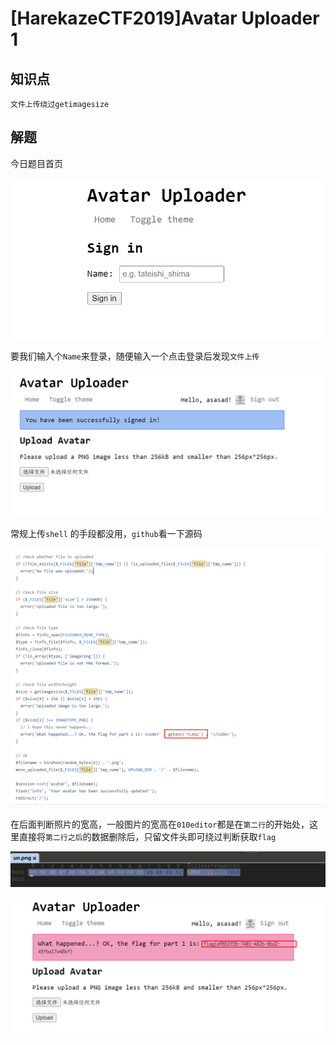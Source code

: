 # [HarekazeCTF2019]Avatar Uploader 1

## 知识点

`文件上传绕过getimagesize`

## 解题

今日题目首页

![](./img/[HarekazeCTF2019]AvatarUploader1-1.png)

要我们输入个`Name`来登录，随便输入一个点击登录后发现`文件上传`

![](./img/[HarekazeCTF2019]AvatarUploader1-2.png)

常规上传`shell` 的手段都没用，`github`看一下源码

![](./img/[HarekazeCTF2019]AvatarUploader1-3.png)

在后面判断照片的宽高，一般图片的宽高在`010editor`都是在`第二行`的开始处，这里直接将`第二行之后`的数据删除后，只留文件头即可绕过判断获取`flag`

![](./img/[HarekazeCTF2019]AvatarUploader1-4.png)

![](./img/[HarekazeCTF2019]AvatarUploader1-5.png)